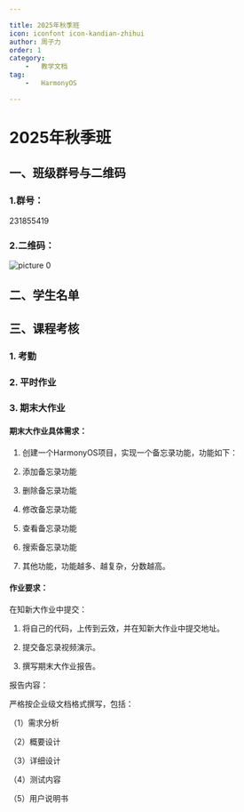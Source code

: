 ```yaml
---

title: 2025年秋季班  
icon: iconfont icon-kandian-zhihui  
author: 周子力  
order: 1  
category:
    -   教学文档  
tag:
    -   HarmonyOS

---
```


# 2025年秋季班

## 一、班级群号与二维码
### 1.群号：
231855419
### 2.二维码：
![picture 0](https://oss.docs.z-xin.net/c1b3e35990e87608f826bd0c365197b740e640bb277fc5b2fe80c6c07b4ba5ee.png)  


## 二、学生名单


## 三、课程考核

### 1. 考勤
### 2. 平时作业
### 3. 期末大作业

#### 期末大作业具体需求：

1. 创建一个HarmonyOS项目，实现一个备忘录功能，功能如下：
   
2. 添加备忘录功能
   
3. 删除备忘录功能
   
4. 修改备忘录功能
   
5. 查看备忘录功能
   
6. 搜索备忘录功能
   
7. 其他功能，功能越多、越复杂，分数越高。


#### 作业要求：

在知新大作业中提交：

1. 将自己的代码，上传到云效，并在知新大作业中提交地址。
   
2. 提交备忘录视频演示。
   
3. 撰写期末大作业报告。

报告内容：

严格按企业级文档格式撰写，包括：

（1）需求分析

（2）概要设计

（3）详细设计

（4）测试内容

（5）用户说明书



